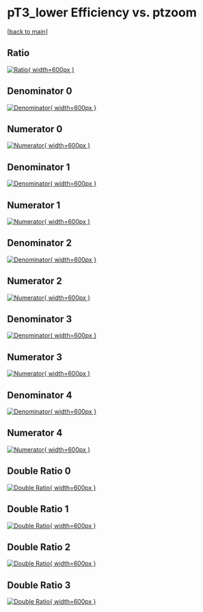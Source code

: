 # pT3_lower Efficiency vs. ptzoom

[[back to main](./)]



## Ratio

[![Ratio](../mtv/var/pT3_lower_loweta_211_0_eff_ptzoom.png){ width=600px }](../mtv/var/pT3_lower_loweta_211_0_eff_ptzoom.pdf)

## Denominator 0

[![Denominator](../mtv/den/pT3_lower_loweta_211_0_eff_ptzoom_den0.png){ width=600px }](../mtv/den/pT3_lower_loweta_211_0_eff_ptzoom_den0.pdf)

## Numerator 0

[![Numerator](../mtv/num/pT3_lower_loweta_211_0_eff_ptzoom_num0.png){ width=600px }](../mtv/num/pT3_lower_loweta_211_0_eff_ptzoom_num0.pdf)

## Denominator 1

[![Denominator](../mtv/den/pT3_lower_loweta_211_0_eff_ptzoom_den1.png){ width=600px }](../mtv/den/pT3_lower_loweta_211_0_eff_ptzoom_den1.pdf)

## Numerator 1

[![Numerator](../mtv/num/pT3_lower_loweta_211_0_eff_ptzoom_num1.png){ width=600px }](../mtv/num/pT3_lower_loweta_211_0_eff_ptzoom_num1.pdf)

## Denominator 2

[![Denominator](../mtv/den/pT3_lower_loweta_211_0_eff_ptzoom_den2.png){ width=600px }](../mtv/den/pT3_lower_loweta_211_0_eff_ptzoom_den2.pdf)

## Numerator 2

[![Numerator](../mtv/num/pT3_lower_loweta_211_0_eff_ptzoom_num2.png){ width=600px }](../mtv/num/pT3_lower_loweta_211_0_eff_ptzoom_num2.pdf)

## Denominator 3

[![Denominator](../mtv/den/pT3_lower_loweta_211_0_eff_ptzoom_den3.png){ width=600px }](../mtv/den/pT3_lower_loweta_211_0_eff_ptzoom_den3.pdf)

## Numerator 3

[![Numerator](../mtv/num/pT3_lower_loweta_211_0_eff_ptzoom_num3.png){ width=600px }](../mtv/num/pT3_lower_loweta_211_0_eff_ptzoom_num3.pdf)

## Denominator 4

[![Denominator](../mtv/den/pT3_lower_loweta_211_0_eff_ptzoom_den4.png){ width=600px }](../mtv/den/pT3_lower_loweta_211_0_eff_ptzoom_den4.pdf)

## Numerator 4

[![Numerator](../mtv/num/pT3_lower_loweta_211_0_eff_ptzoom_num4.png){ width=600px }](../mtv/num/pT3_lower_loweta_211_0_eff_ptzoom_num4.pdf)

## Double Ratio 0

[![Double Ratio](../mtv/ratio/pT3_lower_loweta_211_0_eff_ptzoom_ratio0.png){ width=600px }](../mtv/ratio/pT3_lower_loweta_211_0_eff_ptzoom_ratio0.pdf)

## Double Ratio 1

[![Double Ratio](../mtv/ratio/pT3_lower_loweta_211_0_eff_ptzoom_ratio1.png){ width=600px }](../mtv/ratio/pT3_lower_loweta_211_0_eff_ptzoom_ratio1.pdf)

## Double Ratio 2

[![Double Ratio](../mtv/ratio/pT3_lower_loweta_211_0_eff_ptzoom_ratio2.png){ width=600px }](../mtv/ratio/pT3_lower_loweta_211_0_eff_ptzoom_ratio2.pdf)

## Double Ratio 3

[![Double Ratio](../mtv/ratio/pT3_lower_loweta_211_0_eff_ptzoom_ratio3.png){ width=600px }](../mtv/ratio/pT3_lower_loweta_211_0_eff_ptzoom_ratio3.pdf)


